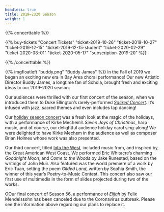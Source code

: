 ```yaml
---
headless: true
title: 2019–2020 Season
weight: 1
---
```


{{% concerttable %}}

{{% buy-tickets "Concert Tickets" "ticket-2019-10-26" "ticket-2019-10-27" "ticket-2019-12-15" "ticket-2019-12-15-student" "ticket-2020-02-29" "ticket-2020-03-01" "ticket-2020-05-17" "subscription-2019-20" %}}  

{{% /concerttable %}}

{{% imgfloatleft "buddy.png" "Buddy James" %}}
In the Fall of 2019 we began an exciting new era in Bay Area choral performance! Our new Artistic Director Buddy James, a longtime fan of Schola, brought fresh and exciting ideas to our 2019–2020 season.

Our audiences were thrilled with our first concert of the season,
when we introduced them to Duke Ellington’s rarely-performed
_[Sacred Concert](/concerts/schola-swings)_. It’s infused with jazz, sacred themes
and even includes tap dancing!

Our [holiday season concert](/concerts/the-joys-of-christmas) was a fresh look at the magic of the  holidays, with a performance of Kirke Mechem’s _Seven Joys of Christmas_, harp music, and of course, our delightful audience holiday carol sing-along! We were delighted to have Kirke Mechem in the audience as well as composer Brian Holmes whose work was also presented.

Our third concert, titled [Into the West](/concerts/into-the-west), included music from, and inspired by, the Great American West Coast. We performed Eric Whitacre’s charming _Goodnight Moon_, and _Come to the Woods_ by Jake Runestad, based on the writings of John Muir. Also featured was the world premiere of a work by Eric Tuan, setting the poem _Gilded Land_, written by Sophia Smith, the winner of this year’s Poetry-to-Music Contest. This concert also saw our first use of multimedia in the form of slides projected during two of the works.

OOur final concert of Season 56, a performance of _[Elijah](/concerts/elijah)_ by Felix Mendelssohn has been canceled due to the Coronavirus outbreak. Please see the information above regarding our plans to replace it.

